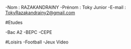  -Nom : RAZAKANDRAINY
 -Prénom : Toky Junior
 -E-mail : TokyRazakandrainy2@gmail.com

#Etudes

 -Bac A2
 -BEPC
 -CEPE

#Loisirs
 -Football
 -Jeux Video 
